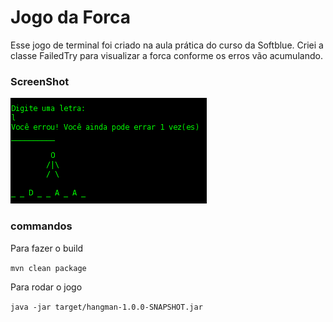 # Jogo da Forca

Esse jogo de terminal foi criado na aula prática do curso da Softblue.
Criei a classe FailedTry para visualizar a forca conforme os erros vão acumulando.

### ScreenShot
![alt text](failedtry.png?raw=true)

### commandos
Para fazer o build

`mvn clean package`

Para rodar o jogo

`java -jar target/hangman-1.0.0-SNAPSHOT.jar`
